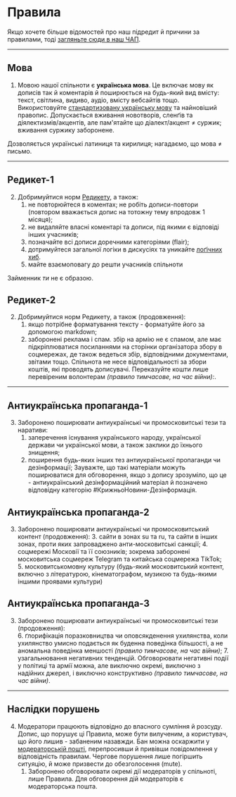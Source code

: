 # Правила

Якщо хочете більше відомостей про наш підредит й причини за правилами, тоді [загляньте сюди в наш ЧАП](/r/ukraine_ua/wiki/faq).

***

## Мова

1. Мовою нашої спільноти є **українська мова**. Це включає мову як дописів так й коментарів й поширюється на будь-який вид вмісту: текст, світлина, видиво, аудіо, вмісту вебсайтів тощо. Використовуйте [стандартизовану українську мову](https://w.wiki/8w7f) та найновіший правопис. Допускається вживання новотворів, сленґів та діялектизмів/акцентів, але пам'ятайте що діалект/акцент ≠ суржик; вживання суржику заборонене.

Дозволяється українські латиниця та кирилиця; нагадаємо, що мова ≠ письмо.

***

## Редикет-1

2. Добримуйтися норм [Редикету](t.ly/z2AGx ), а також:
   1. не повторюйтеся в коментах; не робіть дописи-повтори (повтором вважається допис на тотожну тему впродовж 1 місяця);
   2. не видаляйте власні коментарі та дописи, під якими є відповіді інших учасників;
   3. позначайте всі дописи доречними категоріями (flair);
   4. дотримуйтеся загальної логіки в дискусіях та уникайте [лоґічних хиб](https://w.wiki/8w8A).
   5. майте взаємоповагу до решти учасників спільноти

Займенник _ти_ не є образою.

## Редикет-2

2. Добримуйтися норм Редикету, а також (продовження):
    1. якщо потрібне форматування тексту - форматуйте його за допомогою markdown;
    2. заборонені реклама і спам. збір на армію не є спамом, але має підкріплюватися посиланнями на сторінки організатора збору в соцмережах, де також ведеться збір, відповідними документами, звітами тощо. Спільнота не несе відповідальності за збори коштів, які проводять дописувачі. Переказуйте кошти лише перевіреним волонтерам _(правило тимчасове, на час війни):_.

***

## Антиукраїнська пропаганда-1

3. Заборонено поширювати антиукраїнські чи промосковитські тези та наративи: 
    1. заперечення існування українського народу, української держави чи української мови, а також заклики до їхнього знищення;
    2. поширення будь-яких інших тез антиукраїнської пропаганди чи дезінформації; Зауважте, що такі матеріали можуть поширюватися для обговорення, якщо з допису зрозуміло, що це - антиукраїнський дезінформаційний матеріал й позначено відповідну категорію #КрижньоНовини-Дезінформація.

## Антиукраїнська пропаганда-2
  3. Заборонено поширювати антиукраїнські чи промосковитський контент (продовження): 
    3. сайти в зонах su та ru, та сайти в інших зонах, проти яких запроваджено анти-московитські санкції;
    4. соцмережі Московії та її союзників; зокрема заборонені московитська соцмереж Telegram та китайська соцмережа TikTok;
    5. московитськомовну культуру (будь-який московитський контент, включно з літературою, кінематографом, музикою та будь-якими іншими проявами культури)
        
## Антиукраїнська пропаганда-3
  3. Заборонено поширювати антиукраїнські чи промосковитські тези (продовження):     
     6. ґлорифікація поразковництва чи оповсякденення ухилянства, коли ухилянство умисно подається як буденна поведінка більшості, а не аномальна поведінка меншості _(правило тимчасове, на час війни)_;
     7. узагальнювання негативних тенденцій. Обговорювати негативні події у політиці та армії можна, але виключно окремі, виключно з надійних джерел, і виключно конструктивно _(правило тимчасове, на час війни)_.

***

## Наслідки порушень

4. Модератори працюють відповідно до власного сумління й розсуду. Допис, що порушує ці Правила, може бути вилученим, а користувач, що його лишив - забаненим назавжди. Бан можна оскаржити у [модераторській пошті](/message/compose/?to=/r/Ukraine_UA), перепросивши й привівши повідомлення у відповідність правилам. Чергове порушення лише погіршить ситуяцію, й може призвести до обезголосення (mute).
    1. Заборонено обговорювати окремі дії модераторів у спільноті, лише Правила. Для обговорення дій модераторів є модераторська пошта.
    
